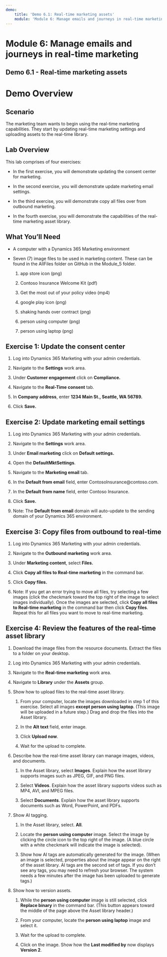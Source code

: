 ```yaml
---
demo:
    title: 'Demo 6.1: Real-time marketing assets'
    module: 'Module 6: Manage emails and journeys in real-time marketing'
---
```



#  Module 6: Manage emails and journeys in real-time marketing

## Demo 6.1 - Real-time marketing assets

# Demo Overview

## Scenario

The marketing team wants to begin using the real-time marketing capabilities.
They start by updating real-time marketing settings and uploading assets to the
real-time library.

## Lab Overview

This lab comprises of four exercises:

-   In the first exercise, you will demonstrate updating the consent center for
    marketing.

-   In the second exercise, you will demonstrate update marketing email
    settings.

-   In the third exercise, you will demonstrate copy all files over from
    outbound marketing.

-   In the fourth exercise, you will demonstrate the capabilities of the
    real-time marketing asset library.

## What You’ll Need

-   A computer with a Dynamics 365 Marketing environment

-   Seven (7) image files to be used in marketing content. These can be found in
    the AllFiles folder on GitHub in the Module_5 folder.

    1.  app store icon (png)

    2.  Contoso Insurance Welcome Kit (pdf)

    3.  Get the most out of your policy video (mp4)

    4.  google play icon (png)

    5.  shaking hands over contract (png)

    6.  person using computer (png)

    7.  person using laptop (png)

## Exercise 1: Update the consent center

1.  Log into Dynamics 365 Marketing with your admin credentials.

2.  Navigate to the **Settings** work area.  

3.  Under **Customer engagement** click on **Compliance.**

4.  Navigate to the **Real-Time consent** tab.

5.  In **Company address**, enter **1234 Main St., Seattle, WA 56789.**

6.  Click **Save.**

## Exercise 2: Update marketing email settings

1.  Log into Dynamics 365 Marketing with your admin credentials.

2.  Navigate to the **Settings** work area.  

3.  Under **Email marketing** click on **Default settings.**

4.  Open the **DefaultMktSettings**.

5.  Navigate to the **Marketing email** tab.

6.  In the **Default from email** field, enter ContosoInsurance\@contoso.com.

7.  In the **Default from name** field, enter Contoso Insurance.

8.  Click **Save.**

9.  Note: The **Default from email** domain will auto-update to the sending
    domain of your Dynamics 365 environment.

## Exercise 3: Copy files from outbound to real-time

1.  Log into Dynamics 365 Marketing with your admin credentials.

2.  Navigate to the **Outbound marketing** work area.

3.  Under **Marketing content**, select **Files.**

4.  Click **Copy all files to Real-time marketing** in the command bar.

5.  Click **Copy files.**

6.  Note: If you get an error trying to move all files, try selecting a few
    images (click the checkmark toward the top right of the image to select
    images individually). Once the images are selected, click **Copy all files
    to Real-time marketing** in the command bar then click **Copy files**.
    Repeat this for all files you want to move to real-time marketing.

## Exercise 4: Review the features of the real-time asset library

1.  Download the image files from the resource documents. Extract the files to a
    folder on your desktop.

2.  Log into Dynamics 365 Marketing with your admin credentials.

3.  Navigate to the **Real-time marketing** work area.

4.  Navigate to **Library** under the **Assets** group.

5.  Show how to upload files to the real-time asset library.

    1.  From your computer, locate the images downloaded in step 1 of this
        exercise. Select all images **except person using laptop**. (This image
        will be uploaded in a future step.) Drag and drop the files into the
        Asset library.

    2.  In the **Alt text** field, enter image.

    3.  Click **Upload now**.

    4.  Wait for the upload to complete.

6.  Describe how the real-time asset library can manage images, videos, and
    documents.

    1.  In the Asset library, select **Images**. Explain how the asset library
        supports images such as JPEG, GIF, and PNG files.

    2.  Select **Videos**. Explain how the asset library supports videos such as
        MP4, AVI, and MPEG files.

    3.  Select **Documents**. Explain how the asset library supports documents
        such as Word, PowerPoint, and PDFs.

7.  Show AI tagging.

    1.  In the Asset library, select. **All**.

    2.  Locate the **person using computer** image. Select the image by clicking
        the circle icon to the top right of the image. (A blue circle with a
        white checkmark will indicate the image is selected).

    3.  Show how AI tags are automatically generated for the image. (When an
        image is selected, properties about the image appear on the right of the
        asset library. AI tags are the second set of tags. If you don’t see any
        tags, you may need to refresh your browser. The system needs a few
        minutes after the image has been uploaded to generate tags.)

8.  Show how to version assets.

    1.  While the **person using computer** image is still selected, click
        **Replace binary** in the command bar. (This button appears toward the
        middle of the page above the Asset library header.)

    2.  From your computer, locate the **person using laptop** image and select
        it.

    3.  Wait for the upload to complete.

    4.  Click on the image. Show how the **Last modified by** now displays
        **Version 2**.
